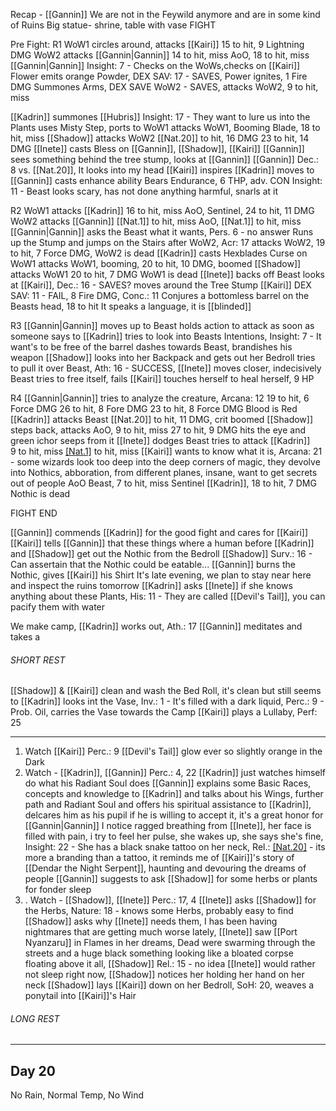 Recap - [[Gannin]]
We are not in the Feywild anymore and are in some kind of Ruins
Big statue- shrine, table with vase
FIGHT

Pre Fight:
R1
WoW1 circles around, attacks [[Kairi]]
	15 to hit, 9 Lightning DMG
WoW2 attacks [[Gannin|Gannin]]
	14 to hit, miss
		AoO, 18 to hit, miss
[[Gannin|Gannin]] 
	Insight: 7 - Checks on the WoWs,checks on [[Kairi]]	
		Flower emits orange Powder, DEX SAV: 17 - SAVES, Power ignites, 1 Fire DMG
			Summones Arms, DEX SAVE WoW2 - SAVES, attacks WoW2, 9 to hit, miss
	
[[Kadrin]] summones [[Hubris]]
	Insight: 17 - They want to lure us into the Plants
		uses Misty Step, ports to WoW1
			attacks WoW1, Booming Blade, 18 to hit, miss
[[Shadow]] attacks WoW2
	[[Nat.20]] to hit, 16 DMG
	23 to hit, 14 DMG
[[Inete]] casts Bless on [[Gannin]], [[Shadow]], [[Kairi]]
[[Gannin]] sees something behind the tree stump, looks at [[Gannin]]
	[[Gannin]] Dec.: 8 vs. [[Nat.20]], It looks into my head
[[Kairi]] inspires [[Kadrin]]
	moves to [[Gannin]]
		casts enhance ability Bears Endurance, 6 THP, adv. CON
			Insight: 11 - Beast looks scary, has not done anything harmful, snarls at it

R2
WoW1 attacks [[Kadrin]]
	16 to hit, miss
		AoO, Sentinel, 24 to hit, 11 DMG
WoW2 attacks [[Gannin]]	
		[[Nat.1]] to hit, miss
		AoO, [[Nat.1]] to hit, miss
[[Gannin|Gannin]] asks the Beast what it wants, Pers. 6 - no answer
	Runs up the Stump and jumps on the Stairs after WoW2, Acr: 17
		attacks WoW2, 19 to hit, 7 Force DMG, WoW2 is dead
[[Kadrin]] casts Hexblades Curse on WoW1
	attacks WoW1, booming, 20 to hit, 10 DMG, boomed
[[Shadow]] attacks WoW1
	20 to hit, 7 DMG
		WoW1 is dead
[[Inete]] backs off
Beast looks at [[Kairi]], Dec.: 16 - SAVES?
	moves around the Tree Stump
[[Kairi]] DEX SAV: 11 - FAIL, 8 Fire DMG, Conc.: 11
	Conjures a bottomless barrel on the Beasts head, 18 to hit
		It speaks a language, it is [[blinded]]
		
R3
[[Gannin|Gannin]] moves up to Beast
	holds action to attack as soon as someone says to
[[Kadrin]] tries to look into Beasts Intentions, Insight: 7 - It want's to be free of the barrel
	dashes towards Beast, brandishes his weapon
[[Shadow]] looks into her Backpack and gets out her Bedroll
	tries to pull it over Beast, Ath: 16 - SUCCESS, 
[[Inete]] moves closer, indecisively
Beast tries to free itself, fails
[[Kairi]] touches herself to heal herself, 9 HP

R4
[[Gannin|Gannin]] tries to analyze the creature, Arcana: 12
	19 to hit, 6 Force DMG
	26 to hit, 8 Fore DMG
	23 to hit, 8 Force DMG
		Blood is Red
[[Kadrin]] attacks Beast
	[[Nat.20]] to hit, 11 DMG, crit boomed
[[Shadow]] steps back, attacks
	AoO, 9 to hit, miss
	27 to hit, 9 DMG
		hits the eye and green ichor seeps from it
[[Inete]] dodges
Beast tries to attack [[Kadrin]]	
	9 to hit, miss
	[[Nat.1]](5) to hit, miss
[[Kairi]] wants to know what it is, Arcana: 21 - some wizards look too deep into the deep corners of magic, they devolve into Nothics, abboration, from different planes, insane, want to get secrets out of people
	AoO Beast, 7 to hit, miss
	Sentinel [[Kadrin]], 18 to hit, 7 DMG
	Nothic is dead

FIGHT END

[[Gannin]] commends [[Kadrin]] for the good fight and cares for [[Kairi]]
[[Kairi]] tells [[Gannin]] that these things where a human before
[[Kadrin]] and [[Shadow]] get out the Nothic from the Bedroll
[[Shadow]] Surv.: 16 - Can assertain that the Nothic could be eatable...
[[Gannin]] burns the Nothic, gives [[Kairi]] his Shirt
It's late evening, we plan to stay near here and inspect the ruins tomorrow
[[Kadrin]] asks [[Inete]] if she knows anything about these Plants, His: 11 - They are called [[Devil's Tail]], you can pacify them with water

We make camp, [[Kadrin]] works out, Ath.: 17
[[Gannin]] meditates and takes a 
###### SHORT REST
[[Shadow]] & [[Kairi]] clean and wash the Bed Roll, it's clean but still seems to 
[[Kadrin]] looks int the Vase, Inv.: 1 - It's filled with a dark liquid, Perc.: 9 - Prob. Oil, carries the Vase towards the Camp
[[Kairi]] plays a Lullaby, Perf: 25

---
1. Watch [[Kairi]]
Perc.: 9
[[Devil's Tail]] glow ever so slightly orange in the Dark
2.  Watch - [[Kadrin]], [[Gannin]]
Perc.: 4, 22
[[Kadrin]] just watches himself do what his Radiant Soul does
[[Gannin]] explains some Basic Races, concepts and knowledge to [[Kadrin]] and talks about his Wings, further path and Radiant Soul and offers his spiritual assistance to [[Kadrin]], delcares him as his pupil if he is willing to accept it, it's a great honor for [[Gannin|Gannin]]
I notice ragged breathing from [[Inete]], her face is filled with pain, i try to feel her pulse, she wakes up, she says she's fine, Insight: 22 - She has a black snake tattoo on her neck, Rel.: [[Nat.20]](22) - its more a branding than a tattoo, it reminds me of [[Kairi]]'s story of [[Dendar the Night Serpent]], haunting and devouring the dreams of people
[[Gannin]] suggests to ask [[Shadow]] for some herbs or plants for fonder sleep
3. .  Watch - [[Shadow]], [[Inete]]
Perc.: 17, 4
[[Inete]] asks [[Shadow]] for the Herbs, Nature: 18 - knows some Herbs, probably easy to find
[[Shadow]] asks why [[Inete]] needs them, I has been having nightmares that are getting much worse lately, [[Inete]] saw [[Port Nyanzaru]] in Flames in her dreams, Dead were swarming through the streets and a huge black something looking like a bloated corpse floating above it all, [[Shadow]] Rel.: 15 - no idea
[[Inete]] would rather not sleep right now, [[Shadow]] notices her holding her hand on her neck
[[Shadow]] lays [[Kairi]] down on her Bedroll, SoH: 20, weaves a ponytail into [[Kairi]]'s Hair

###### LONG REST
--- 

## Day 20

No Rain, Normal Temp, No Wind
